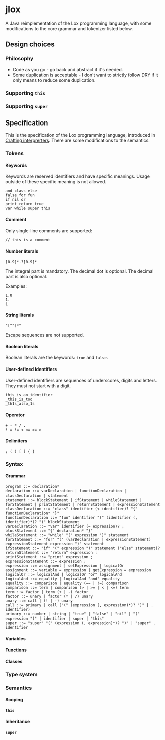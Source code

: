 # jlox

A Java reimplementation of the Lox programming language, with some modifications to the core grammar and tokenizer listed below.

## Design choices

### Philosophy

- Code as you go - go back and abstract if it's needed.
- Some duplication is acceptable - I don't want to strictly follow DRY if it only means to reduce some duplication.

### Supporting `this`

### Supporting `super`

## Specification

This is the specification of the Lox programming language, introduced in [Crafting interprerters](https://craftinginterpreters.com/). There are some modifications to the semantics.

### Tokens

#### Keywords

Keywords are reserved identifiers and have specific meanings. Usage outside of these specific meaning is not allowed.

```
and class else
false for fun
if nil or
print return true
var while super this
```

#### Comment

Only single-line comments are supported:

```
// this is a comment
```

#### Number literals

```
[0-9]*.?[0-9]*
```

The integral part is mandatory. The decimal dot is optional. The decimal part is also optional.

Examples:

```
1.0
1.
1
```

#### String literals

```
"[^"]*"
```

Escape sequences are not supported.

#### Boolean literals

Boolean literals are the keywords: `true` and `false`.

#### User-defined identifiers

User-defined identifiers are sequences of underscores, digits and letters. They must not start with a digit.

```
this_is_an_identifier
_this_is_too
_th1s_also_1s
```

#### Operator

```
+ - * / .
! = != < <= >= >
```

#### Delimiters

```
; ( ) [ ] { }
```

### Syntax

#### Grammar

```
program ::= declaration*
declaration ::= varDeclaration | functionDeclaration | classDeclaration | statement
statement ::= blockStatement | ifStatement | whileStatement | forStatement | printStatement | returnStatement | expressionStatement
classDeclaration ::= "class" identifier (< identifier)? "{" functionDeclaration* "}"
functionDeclaration ::= "fun" identifier "(" (identifier (, identifier)*)? ")" blockStatement
varDeclaration ::= "var" identifier (= expression)? ;
blockStatement ::= "{" declaration* "}"
whileStatement ::= "while" "(" expression ')" statement
forStatement ::= "for" "(" (varDeclaration | expressionStatement) expressionStatement expression ")" statement
ifStatement ::= "if" "(" expression ")" statement ("else" statement)?
returnStatement ::= "return" expression :
printStatement ::= "print" expression ;
expressionStatement ::= expression ;
expression ::= assignment | setExpression | logicalOr
assignment ::= variable = expression | getExpression = expression
logicalOr ::= logicalAnd | logicalOr "or" logicalAnd
logicalAnd ::= equality | logicalAnd "and" equality
equality ::= comparison | equality (== | !=) comparison
comparison ::= term | comparison (> | >= | < | <=) term
term ::= factor | term (+ | -) factor
factor ::= unary | factor (* | /) unary
unary ::= call | (! | -) unary
call ::= primary | call ("(" (expression (, expression)*)? ")" | . identifier)
primary ::= number | string | "true" | "false" | "nil" | "(" expression ")" | identifier | super | "this"
super ::= "super" "(" (expression (, expression)*)? ")" | "super" . identifier
```

#### Variables

#### Functions

#### Classes

### Type system

### Semantics

#### Scoping

#### `this`

#### Inheritance

#### `super`
